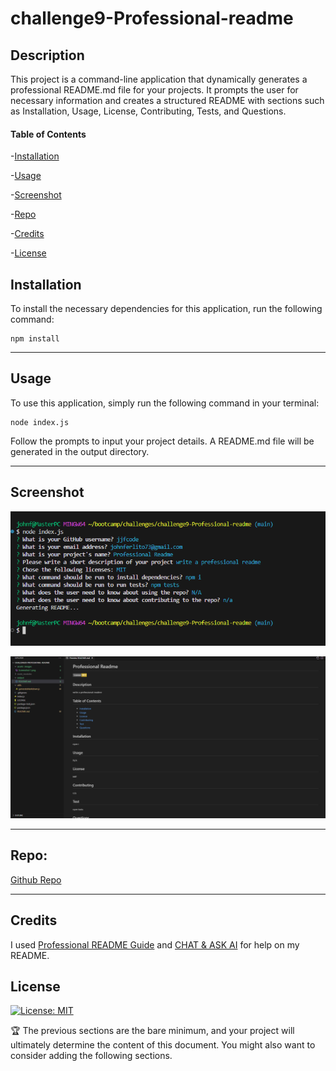 # challenge9-Professional-readme

## Description

This project is a command-line application that dynamically generates a professional README.md file for your projects. It prompts the user for necessary information and creates a structured README with sections such as Installation, Usage, License, Contributing, Tests, and Questions.

#### Table of Contents

-[Installation](#installation)

-[Usage](#usage)

-[Screenshot](#screenshot)

-[Repo](#repo)

-[Credits](#credits)

-[License](#license)

 
## Installation

To install the necessary dependencies for this application, run the following command:

```
npm install
```

 --- 

## Usage

To use this application, simply run the following command in your terminal:

```
node index.js
```

Follow the prompts to input your project details. A README.md file will be generated in the output directory.

---

## Screenshot

![alt text](./assets/images/Screenshot%201.png)

![alt text](./assets/images/Screenshot%202.png)

---

## **Repo:**

[Github Repo](https://github.com/jjfcode/challenge9-Professional-readme)

---

## Credits

I used [Professional README Guide](https://coding-boot-camp.github.io/full-stack/github/professional-readme-guide) and [CHAT & ASK AI](https://askaichat.app/) for help on my README.
 
## License

[![License: MIT](https://img.shields.io/badge/License-MIT-yellow.svg)](https://opensource.org/licenses/MIT)

🏆 The previous sections are the bare minimum, and your project will ultimately determine the content of this document. You might also want to consider adding the following sections.